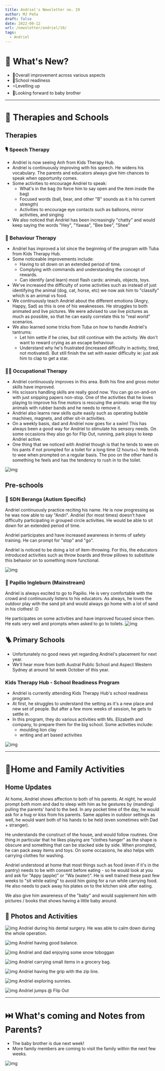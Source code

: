 ```yaml
---
title: Andriel's Newsletter no. 19
author: MJ Peña
draft: false
date: 2022-09-12
url: /newsletter/andriel/19/
tags:
  - Andriel
---
```


# 📰 What's New?

- 🥅Overall improvement across various aspects
- 🎒School readiness
- ⭐️Levelling up
- 👶Looking forward to baby brother

---

# 🏫 Therapies and Schools

## Therapies

### 🎙 Speech Therapy

- Andriel is now seeing Anh from Kids Therapy Hub.
- Andriel is continuously improving with his speech. He widens his vocabulary. The parents and educators always give him chances to speak when opportunity comes.
- Some activities to encourage Andriel to speak:
  - What's in the bag (to force him to say open and the item inside the bag)
  - Focused words (ball, bear, and other "B" sounds as it is his current strength)
  - Activities to encourage eye contacts such as balloons, mirror activities, and singing
- We also noticed that Andriel has been increasingly "chatty" and would keep saying the words "Hey", "Yawaa", "Bee bee", "Shee"

### 🧠 Behaviour Therapy

- Andriel has improved a lot since the beginning of the program with Tuba from Kids Therapy Hub.
- Some noticeable improvements include:
  - Having to sit down on an extended period of time.
  - Complying with commands and understanding the concept of rewards.
  - Can identify (and learn) most flash cards: animals, objects, toys.
- We've increased the difficulty of some activities such as instead of just identifying the animal (dog, cat, horse, etc) we now ask him to "classify" which is an animal vs food.
- We continuously teach Andriel about the different emotions (Angry, Happy, Sad) as this is one of his weaknesses. He struggles to both animated and live pictures. We were advised to use live pictures as much as possible, so that he can easily correlate this to "real world" scenarios.
- We also learned some tricks from Tuba on how to handle Andriel's tantrums:
  - Let him settle if he cries, but still continue with the activity. We don't want to reward crying as an escape behaviour.
  - Understand why he's frustrated (increased difficulty in activity, tired, not motivated). But still finish the set with easier difficulty ie: just ask him to clap to get a star.

### 🚴‍♀️ Occupational Therapy

- Andriel continuously improves in this area. Both his fine and gross motor skills have improved.
- His scissors handling skills are really good now. You can go on-and-on with just snipping papers non-stop. One of the activities that he loves playing to improve his fine motors is rescuing the animals: wrap the toy animals with rubber bands and he needs to remove it.
- Andriel also learns new skills quite easily such as operating bubble machines, magnets, and other sit-in activities.
- On a weekly basis, dad and Andriel now goes for a swim! This has always been a good way for Andriel to stimulate his sensory needs. On some occasions they also go for Flip Out, running, park plays to keep Andriel active.
- One thing that we noticed with Andriel though is that he tends to wee on his pants if not prompted for a toilet for a long time (2 hours+). He tends to wee when prompted on a regular basis. The poo on the other hand is something he feels and has the tendency to rush in to the toilet.

![img](/2022/09/andriel/andriel-clippers.png)

## Pre-schools

### 🌈 SDN Beranga (Autism Specific)

Andriel continuously practice reciting his name. He is now progressing as he was now able to say "Andri". Andriel (for most times) doesn't have difficulty participating in grouped circle activities. He would be able to sit down for an extended period of time.

Andriel participates and have increased awareness in terms of safety training. He can prompt for "stop" and "go".

Andriel is noticed to be doing a lot of item-throwing. For this, the educators introduced activities such as throw boards and throw pillows to substitute this behavior on to something more functional.

![img](/2022/09/andriel/andriel-climbing.png)

### 🦋 Papilio Ingleburn (Mainstream)

Andriel is always excited to go to Papilio. He is very comfortable with the crowd and continuously listens to his educators. As always, he loves the outdoor play with the sand pit and would always go home with a lot of sand in his clothes! :D

He participates on some activities and have improved focused since then. He eats very well and prompts when asked to go to toilets.
![img](/2022/09/andriel/andriel-papilio-cutting.png)

## 🪜 Primary Schools

- Unfortunately no good news yet regarding Andriel's placement for next year.
- We'll hear more from both Austral Public School and Aspect Western Sydney at around 1st week October of this year.

### Kids Therapy Hub - School Readiness Program

- Andriel is currently attending Kids Therapy Hub's school readiness program.
- At first, he struggles to understand the setting as it's a new place and new set of people. But after a few more weeks of session, he gets to settle in.
- In this program, they do various activities with Ms. Elizabeth and company, to prepare them for the big school. Some activities include:
  - moulding lion clay
  - writing and art based activities

![img](/2022/09/andriel/andriel-lion-clay.png)

---

# 🏡Home and Family Activities

## Home Updates

At home, Andriel shows affection to both of his parents. At night, he would prompt both mom and dad to sleep with him as he gestures by (manding) pulling the parents' hand to the bed. In any pocket time of the day, he would ask for a hug or kiss from his parents. Same applies in outdoor settings as well, he would want both of his hands to be held (even sometimes with Dad + stranger).

He understands the construct of the house, and would follow routines. One thing in particular that he likes playing are "clothes hanger" as the shape is obscure and something that can be stacked side by side. When prompted, he can pack away items and toys. On some occasions, he also helps with carrying clothes for washing.

Andriel understood at home that most things such as food (even if it's in the pantry) needs to be with consent before eating - so he would look at you and ask for "Appy (apple)" or "Wa (water)". He is well trained these past few weeks to "sit while eating" to avoid him going for a run while carrying food. He also needs to pack away his plates on to the kitchen sink after eating.

We also give him awareness of the "baby" and would supplement him with pictures / books that shows having a little baby around.

## 📸 Photos and Activities

![img](/2022/09/andriel/andriel-surgery.png)
Andriel during his dental surgery. He was able to calm down during the whole operation.

![img](/2022/09/andriel/andriel-motor.png)
Andriel having good balance.

![img](/2022/09/andriel/andriel-mj-toboggan.png)
Andriel and dad enjoying some snow toboggan

![img](/2022/09/andriel/andriel-grocery.png)
Andriel carrying small items in a grocery bag.

![img](/2022/09/andriel/andriel-zipline.png)
Andriel having the grip with the zip line.

![img](/2022/09/andriel/andriel-sunnies.png)
Andriel exploring sunnies.

![img](/2022/09/andriel/andriel-jumps.png)
Andriel jumps @ Flip Out

---

# ⏭️ What's coming and Notes from Parents?

- The baby brother is due next week!
- More family members are coming to visit the family within the next few weeks.

![img](/2022/09/andriel/baby-on-board.png)
